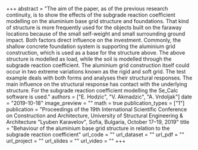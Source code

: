 +++
abstract = "The aim of the paper, as of the previous research continuity, is to show the effects of the subgrade reaction coefficient modelling on the aluminium base grid structure and foundations. That kind of structure is more frequently used for the objects built on the faraway locations because of the small self-weight and small surrounding ground impact. Both factors direct influence on the investment. Commonly, the shallow concrete foundation system is supporting the aluminium grid construction, which is used as a base for the structure above. The above structure is modelled as load, while the soil is modelled through the subgrade reaction coefficient. The aluminium grid construction itself could occur in two extreme variations known as the rigid and soft grid. The test example deals with both forms and analyses their structural responses. The main influence on the structural response has contact with the underlying structure. For the subgrade reaction coefficient modelling the Se_Calc software is used."
authors = ["E. Hodzic", "V. Akmadzic", "A. Vrdoljak"]
date = "2019-10-18"
image_preview = ""
math = true
publication_types = ["1"]
publication = "Proceedings of the 19th International Scientific Conference on Construction and Architecture, University of Structural Engineering & Architecture \"Lyuben Karavelov\", Sofia, Bulgaria, October 17–19, 2019"
title = "Behaviour of the aluminium base grid structure in relation to the subgrade reaction coefficient"
url_code = ""
url_dataset = ""
url_pdf = ""
url_project = ""
url_slides = ""
url_video = ""
+++

